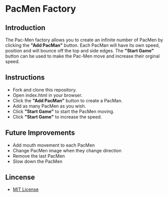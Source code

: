 # PacMen Factory

## Introduction
The Pac-Men factory allows you to create an infinite number of PacMen by clicking the **"Add PacMan"** button.
Each PacMan will have its own speed, position and will bounce off the top and side edges. 
The **"Start Game"** button can be used to make the Pac-Men move and increase their orginal speed.

## Instructions
* Fork and clone this repository.
* Open index.html in your browser.
* Click the **"Add PacMan"** button to create a PacMan.
* Add as many PacMen as you wish.
* Click **"Start Game"** to start the PacMen moving.
* Click **"Start Game"** to increase the speed.

## Future Improvements
* Add mouth movement to each PacMen
* Change PacMen image when they change direction
* Remove the last PacMen
* Slow down the PacMen

## Lincense
* [MIT License](https://mit-license.org/)
